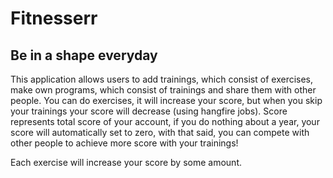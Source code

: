# Fitnesserr
## Be in a shape everyday

This application allows users to add trainings, which consist of exercises, make own programs, which consist of trainings and share them with other people.
You can do exercises, it will increase your score, but when you skip your trainings your score will decrease (using hangfire jobs). Score represents total score of your account, if you do nothing about a year, your score will automatically set to zero, with that said, you can compete with other people to achieve more score with your trainings!

Each exercise will increase your score by some amount.
